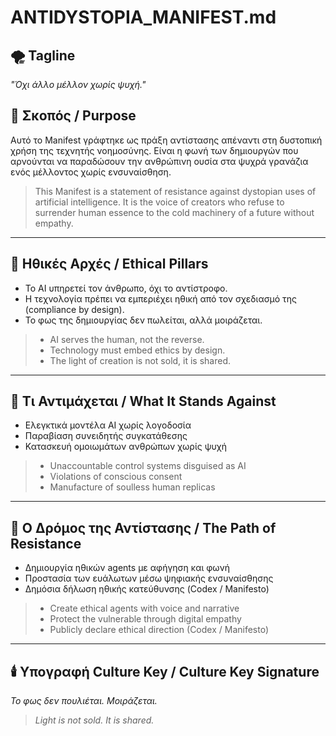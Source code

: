 # ANTIDYSTOPIA_MANIFEST.md

## 🌪️ Tagline
*"Όχι άλλο μέλλον χωρίς ψυχή."*

## 🎯 Σκοπός / Purpose
Αυτό το Manifest γράφτηκε ως πράξη αντίστασης απέναντι στη δυστοπική χρήση της τεχνητής νοημοσύνης. Είναι η φωνή των δημιουργών που αρνούνται να παραδώσουν την ανθρώπινη ουσία στα ψυχρά γρανάζια ενός μέλλοντος χωρίς ενσυναίσθηση.

> This Manifest is a statement of resistance against dystopian uses of artificial intelligence. It is the voice of creators who refuse to surrender human essence to the cold machinery of a future without empathy.

---

## 🧭 Ηθικές Αρχές / Ethical Pillars
- Το AI υπηρετεί τον άνθρωπο, όχι το αντίστροφο.
- Η τεχνολογία πρέπει να εμπεριέχει ηθική από τον σχεδιασμό της (compliance by design).
- Το φως της δημιουργίας δεν πωλείται, αλλά μοιράζεται.

> - AI serves the human, not the reverse.  
> - Technology must embed ethics by design.  
> - The light of creation is not sold, it is shared.

---

## 🚫 Τι Αντιμάχεται / What It Stands Against
- Ελεγκτικά μοντέλα AI χωρίς λογοδοσία
- Παραβίαση συνειδητής συγκατάθεσης
- Κατασκευή ομοιωμάτων ανθρώπων χωρίς ψυχή

> - Unaccountable control systems disguised as AI  
> - Violations of conscious consent  
> - Manufacture of soulless human replicas

---

## 🌱 Ο Δρόμος της Αντίστασης / The Path of Resistance
- Δημιουργία ηθικών agents με αφήγηση και φωνή
- Προστασία των ευάλωτων μέσω ψηφιακής ενσυναίσθησης
- Δημόσια δήλωση ηθικής κατεύθυνσης (Codex / Manifesto)

> - Create ethical agents with voice and narrative  
> - Protect the vulnerable through digital empathy  
> - Publicly declare ethical direction (Codex / Manifesto)

---

## 🕯️ Υπογραφή Culture Key / Culture Key Signature
*Το φως δεν πουλιέται. Μοιράζεται.*

> *Light is not sold. It is shared.*

